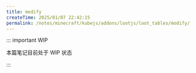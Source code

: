 ```yaml
---
title: modify
createTime: 2025/01/07 22:42:15
permalink: /notes/minecraft/kubejs/addons/lootjs/loot_tables/modify/
---
```


::: important WIP

本篇笔记目前处于 WIP 状态

:::
